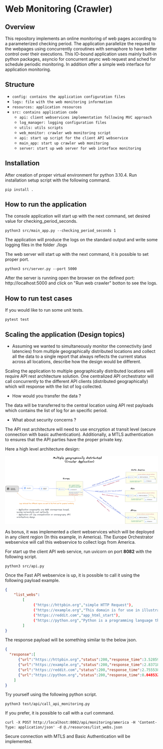 # Web Monitoring (Crawler)

## Overview
This repository implements an online monitoring of web pages according to a parameterized checking period. 
The application parallelize the request to the webpages using concurrently coroutines with semaphore to have better control over their executions. 
This IO-bound application uses mainly built-in python packages, asyncio for concurrent async web request and sched for schedule periodic monitoring.
In addition offer a simple web interface for application monitoring.

## Structure

- `config: contains the application configuration files`
- `logs: file with the web monitoring information`
- `resources: application resources`
- `src: contains application code`
  - `api: client webservices implementation following MVC approach`
  - `log_manager: logging configuration files`
  - `utils: utils scripts`
  - `web_monitor: crawler web monitoring script`
  - `api: start up script for the client API webservice `
  - `main_app: start up crawler web monitoring`
  - `server: start up web server for web interface monitoring`


## Installation

After creation of proper virtual environment for python 3.10.4.
Run installation setup script with the following command.

```console
pip install .
```

## How to run the application

The console application will start up with the next command, set desired value for checking_period_seconds. 
```console
python3 src/main_app.py --checking_period_seconds 1
```
The application will produce the logs on the standard output and write some logging files in the folder ./logs


The web server will start up with the next command, it is possible to set proper port. 

```console
python3 src/server.py --port 5000
```
After the server is running open the browser on the defined port: http://localhost:5000 and click on "Run web crawler" botton to see the logs.

## How to run test cases

If you would like to run some unit tests.

```console
pytest test
```
## Scaling the application (Design topics)

- Assuming we wanted to simultaneously monitor the connectivity (and latencies) from 
multiple geographically distributed locations and collect all the data to a single 
report that always reflects the current status across all locations, describe how 
the design would be different. 

Scaling the application to multiple geographically distributed locations will require API rest architecture solution. 
One centralized API orchestrator will call concurrently to the different API clients (distributed geographically) which will response with the list of log collected.

- How would you transfer the data ?

The data will be transferred to the central location using API rest payloads which contains the list of log for an specific period.

- What about security concerns ?

The API rest architecture will need to use encryption at transit level (secure connection with basic authentication). 
Additionally, a MTLS authentication to ensures that the API parties have the proper private key.


Here a high level architecture design:

![img.png](resources/crawler-architecture.png)

As bonus, it was implemented a client webservices which will be deployed in any client region (In this example, in America).
The Europe Orchestrator webservice will call this webservice to collect logs from America.

For start up the client API web service, run uvicorn on port **8082** with the following script.

```console
python3 src/api.py 
```

Once the Fast API webservice is up, it is possible to call it using the following payload example.

```json
{
    "list_webs":
        [
             ("https://httpbin.org","simple HTTP Request"),
             ("https://example.org","This domain is for use in illustrative examples in documents."),
             ("https://reddit.com","app_html_start"),
             ("https://python.org","Python is a programming language that lets you work quickly")
        ]
}
```
The response payload will be something similar to the below json.

```json
{ 
  "response":[
      {"url":"https://httpbin.org","status":200,"response_time":3.528594970703125e-05,"content_verification":"CORRECT_CONTENT"},
      {"url":"https://example.org","status":200,"response_time":2.8371810913085938e-05,"content_verification":"CORRECT_CONTENT"},
      {"url":"https://reddit.com","status":200,"response_time":2.7555389404296875,"content_verification":"CORRECT_CONTENT"},
      {"url":"https://python.org","status":200,"response_time":0.048532962799072266,"content_verification":"CORRECT_CONTENT"}
    ]
}
```

Try yourself using the following python script.

```console
python3 test/api/call_api_monitoring.py
```

If you prefer, it is possible to call with a curl command.

```console
curl -X POST http://localhost:8082/api/monitoring/america -H 'Content-Type: application/json' -d @./resources/list_webs.json
```

Secure connection with MTLS and Basic Authentication will be implemented.


